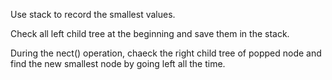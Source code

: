 Use stack to record the smallest values.

Check all left child tree at the beginning and save them in the stack.

During the nect() operation, chaeck the right child tree of popped node and find the new smallest node by going left all the time.
